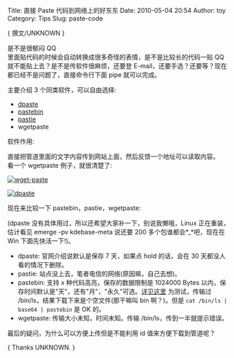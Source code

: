 Title: 直接 Paste 代码到网络上的好东东
Date: 2010-05-04 20:54
Author: toy
Category: Tips
Slug: paste-code

{ 撰文/UNKNOWN }

是不是很郁闷 QQ  
里面贴代码的时候会自动转换成很多奇怪的表情，是不是比较长的代码一贴 QQ  
就不能贴上去？是不是传软件很麻烦，还要登
E-mail，还要手选？还要等？现在都已经不是问题了，直接命令行下面 pipe
就可以完成。

主要介绍 3 个同类软件，可以自由选择:

+ [dpaste](http://dpaste.com)  
+ [pastebin](http://pastebin.com)  
+ [pastie](http://pastie.org)  
+ wgetpaste

软件作用:

直接把管道里面的文字内容传到网站上面，然后反馈一个地址可以读取内容。  
看一个 wgetpaste 例子，就很清楚了:

[![wget-paste](http://i.linuxtoy.org/images/2010/05/thumb-wget-paste.jpg)](http://i.linuxtoy.org/images/2010/05/wget-paste.jpg)

[![dpaste](http://i.linuxtoy.org/images/2010/05/thumb-dpaste.jpg)](http://i.linuxtoy.org/images/2010/05/dpaste.jpg)

现在来比较一下 pastebin，pastie，wgetpaste:

(dpaste 没有具体用过，所以还希望大家补一下，别说我懒哦，Linux
正在重装，估计看见 emerge -pv kdebase-meta 说还要 200
多个包谁都会*\_*吧，现在在 Win 下面先快活一下!)。

+ dpaste: 官网介绍说默认是保存 7 天，如果点 hold 的话，会在 30
天都没人看的情况下删除。  
+ pastie: 站点没上去，笔者电信的网络(原因嘛，自己去想)。  
+ pastebin: 支持 x 种代码高亮，保存的数据限制是 1024000 Bytes
以内，保存时间默认是"天"，还有"月"，"永久"可选。[详见这里](http://pastebin.com/help)
为测试，传输过 /bin/ls，结果下载下来是个空文件(那干嘛叫 bin 啊？)。但是
`cat /bin/ls | base64 | pastebin` 是 OK 的。  
+ wgetpaste: 传输大小未知，时间未知。传输 /bin/ls，传到一半就提示错误。

最后的疑问，为什么可以方便上传但是不能利用 id 值来方便下载到管道呢？

{ Thanks UNKNOWN. }
